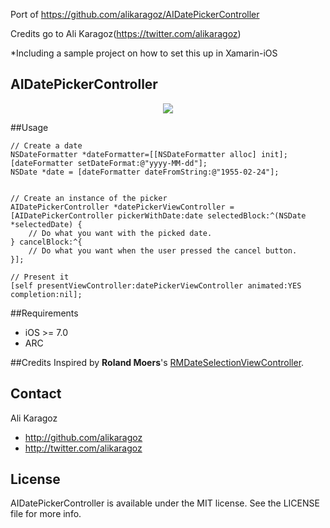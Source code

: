 Port of https://github.com/alikaragoz/AIDatePickerController

Credits go to Ali Karagoz(https://twitter.com/alikaragoz)

*Including a sample project on how to set this up in Xamarin-iOS

AIDatePickerController
--------------------

<p align="center"><img src="https://github.com/alikaragoz/AIDatePickerController/blob/master/github-assets/aidatepickercontroller.gif"/></p>

##Usage

```objc
// Create a date
NSDateFormatter *dateFormatter=[[NSDateFormatter alloc] init];
[dateFormatter setDateFormat:@"yyyy-MM-dd"];
NSDate *date = [dateFormatter dateFromString:@"1955-02-24"];


// Create an instance of the picker
AIDatePickerController *datePickerViewController = [AIDatePickerController pickerWithDate:date selectedBlock:^(NSDate *selectedDate) {
    // Do what you want with the picked date.
} cancelBlock:^{
    // Do what you want when the user pressed the cancel button.
}];

// Present it
[self presentViewController:datePickerViewController animated:YES completion:nil];
```

##Requirements
- iOS >= 7.0
- ARC

##Credits
Inspired by **Roland Moers**'s [RMDateSelectionViewController](https://github.com/CooperRS/RMDateSelectionViewController).

## Contact

Ali Karagoz
- http://github.com/alikaragoz
- http://twitter.com/alikaragoz

## License

AIDatePickerController is available under the MIT license. See the LICENSE file for more info.
